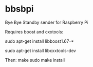 # bbsbpi
Bye Bye Standby sender for Raspberry Pi

Requires boost and cxxtools:

sudo apt-get install libboost1.67-*

sudo apt-get install libcxxtools-dev

Then:
make
sudo make install
